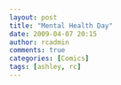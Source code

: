 ```yaml
---
layout: post
title: "Mental Health Day"
date: 2009-04-07 20:15
author: rcadmin
comments: true
categories: [Comics]
tags: [ashley, rc]
---
```

<a href="http://bitsmack.com/comics/2009/04/08/mental-health-day/"><img src="http://dl.bitsmack.com/uploads/2009/04/20090407.jpg" alt="" title="Why didn't I look this up on Wikipedia? That's why they invented it." class="alignnone size-full wp-image-1614" /></a>
